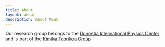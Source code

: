 ```yaml
---
title: About
layout: about
description: About MESG
---
```


Our research group belongs to the <a href="http://dipc.ehu.es" target="_blank">Donostia International Physics Center</a>
and is part of the <a href="http://www.ehu.eus/chemistry/theory/" target="_blank">Kimika Teorikoa Group</a>
